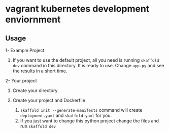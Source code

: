 # vagrant kubernetes development enviornment

## Usage

1- Example Project

 1. If you want to use the default project, all you need is running ```skaffold dev``` command in this directory. It is ready to use. Change ```app.py``` and see the results in a short time.


2- Your project

1. Create your directory
1. Create your project and Dockerfile
    
    1. ``` skaffold init --generate-manifests ``` command will create ``` deployment.yaml ``` and ```skaffold.yaml``` for you.
    1. If you just want to change this python project change the files and run ``` skaffold dev ```
